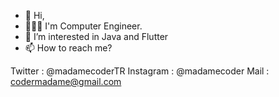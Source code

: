 - 👋 Hi,
- 👩🏻‍💻 I'm Computer Engineer.
- 👀 I’m interested in Java and Flutter
- 📫 How to reach me? 



Twitter : @madamecoderTR
Instagram : @madamecoder
Mail : codermadame@gmail.com
